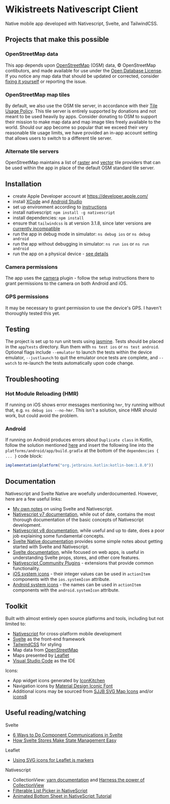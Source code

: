 # Wikistreets Nativescript Client

Native mobile app developed with Nativescript, Svelte, and TailwindCSS.

## Projects that make this possible

### OpenStreetMap data
This app depends upon [OpenStreetMap](https://openstreetmap.org) (OSM) data, &copy; OpenStreetMap contibutors, and made available for use under the [Open Database License](https://openstreetmap.org/copyright).  If you notice any map data that should be updated or corrected, consider [fixing it yourself](https://www.openstreetmap.org/fixthemap) or reporting the issue.

### OpenStreetMap map tiles
By default, we also use the OSM tile server, in accordance with their [Tile Usage Policy](https://operations.osmfoundation.org/policies/tiles/).  This tile server is entirely supported by donations and not meant to be used heavily by apps.  Consider donating to OSM to support their mission to make map data and map image tiles freely available to the world.  Should our app become so popular that we exceed their very reasonable tile usage limits, we have provided an in-app account setting that allows users to switch to a different tile server.

### Alternate tile servers
OpenStreetMap maintains a list of [raster](https://wiki.openstreetmap.org/wiki/Raster_tile_providers) and [vector](https://wiki.openstreetmap.org/wiki/Vector_tiles#Providers) tile providers that can be used within the app in place of the default OSM standard tile server.


## Installation

- create Apple Developer account at https://developer.apple.com/
- install [XCode](https://developer.apple.com/xcode/) and [Android Studio](https://developer.android.com/studio)
- set up environment according to [instructions](https://docs.nativescript.org/setup/)
- install nativescript: `npm install -g nativescript`
- install dependencies: `npm install`
- ensure that `tailwindcss` is at version 3.1.8, since later versions are [currently incompatible](https://github.com/NativeScript/tailwind/issues/187)
- run the app in debug mode in simulator: `ns debug ios` or `ns debug android`
- run the app without debugging in simulator: `ns run ios` or `ns run android`
- run the app on a physical device - [see details](https://docs.nativescript.org/guide/running#running-on-physical-devices)

### Camera permissions
The app uses the [camera](https://docs.nativescript.org/plugins/camera) plugin - follow the setup instructions there to grant permissions to the camera on both Android and iOS.

### GPS permissions
It may be necessary to grant permission to use the device's GPS.  I haven't thoroughly tested this yet.

## Testing

The project is set up to run unit tests using [jasmine](https://jasmine.github.io/).  Tests should be placed in the `app`/`tests` directory.  Run them with `ns test ios` or `ns test android`.  Optional flags include `--emulator` to launch the tests within the device emulator, `--justlaunch` to quit the emulator once tests are complete, and `--watch` to re-launch the tests automatically upon code change.

## Troubleshooting

### Hot Module Reloading (HMR)
If running on iOS shows error messages mentioning `hmr`, try running without that, e.g. `ns debug ios --no-hmr`.  This isn't a solution, since HMR should work, but could avoid the problem.

### Android
If running on Android produces errors about `Duplicate class` in Kotlin, follow the solution mentioned [here](https://stackoverflow.com/a/77432977) and insert the following line into the `platforms/android/app/build.gradle` at the bottom of the `dependencies { ... }` code block:

```js
implementation(platform("org.jetbrains.kotlin:kotlin-bom:1.8.0"))
```

## Documentation

Nativescript and Svelte Native are woefully underdocumented.  However, here are a few useful links:
- [My own notes](./notes.md) on using Svelte and Nativescript.
- [Nativescript v7 documentation](https://v7.docs.nativescript.org/), while out of date, contains the most thorough documentation of the basic concepts of Nativescript development.
- [Nativescript v8 documentation](https://docs.nativescript.org/), while useful and up to date, does a poor job explaining some fundamental concepts.
- [Svelte Native documentation](https://svelte-native.technology/) provides some simple notes about getting started with Svelte and Nativescript.
- [Svelte documentation](https://svelte.dev/), while focused on web apps, is useful in understanding Svelte props, stores, and other core features.
- [Nativescript Community Plugins](https://github.com/nativescript-community) - extensions that provide common functionality.
- [iOS system icons](https://developer.apple.com/documentation/uikit/uibarbuttonitem/systemitem) - their integer values can be used in `actionItem` components with the `ios.systemIcon` attribute.
- [Android system icons](https://developer.android.com/reference/android/R.drawable) - the names can be used in `actionItem` components with the `android.systemIcon` attribute.

## Toolkit

Built with almost entirely open source platforms and tools, including but not limited to:

- [Nativescript](https://nativescript.org/) for cross-platform mobile development
- [Svelte](https://svelte.dev/) as the front-end framework
- [TailwindCSS](https://tailwindcss.com/) for styling
- Map data from [OpenStreetMap](https://www.openstreetmap.org/)
- Maps presented by [Leaflet](https://leafletjs.com/)
- [Visual Studio Code](https://code.visualstudio.com/) as the IDE

Icons:

- App widget icons generated by [IconKitchen](https://icon.kitchen/)
- Navigation icons by [Material Design Iconic Font](https://zavoloklom.github.io/material-design-iconic-font/)
- Additional icons may be sourced from [SJJB SVG Map Icons](https://www.sjjb.co.uk/mapicons/) and/or [icons8](https://icons8.com/)


## Useful reading/watching
Svelte
- [6 Ways to Do Component Communications in Svelte](https://betterprogramming.pub/6-ways-to-do-component-communications-in-svelte-b3f2a483913c)
- [How Svelte Stores Make State Management Easy](https://www.youtube.com/watch?v=L3uBfL-4dDM)

Leaflet
- [Using SVG icons for Leaflet js markers](https://onestepcode.com/leaflet-markers-svg-icons/)

Nativescript
- CollectionView: [yarn documentation](https://yarnpkg.com/package?q=%40nativescript-community%2Fui-collectionview&name=%40nativescript-community%2Fui-collectionview) and [Harness the power of CollectionView](https://blog.nativescript.org/collectionview-power/)
- [Filterable List Picker in NativeScript](https://blog.nativescript.org/filterable-list-picker-in-nativescript/)
- [Animated Bottom Sheet in NativeScript Tutorial](https://www.youtube.com/watch?v=SeTol800wFQ&list=PLPwbI_iIX3aS0_AcjiIEgVoEEEUhk0Bs5&index=87)

